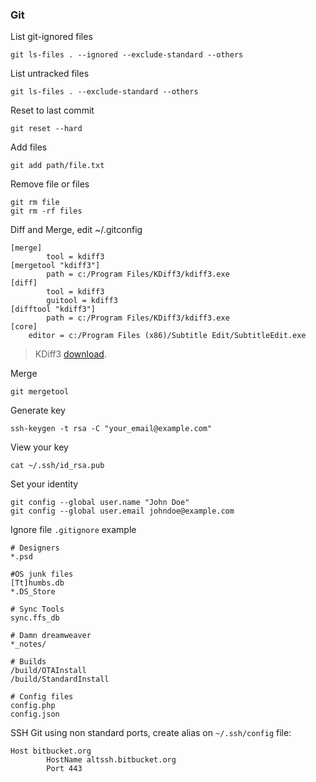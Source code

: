 ### Git

List git-ignored files
```
git ls-files . --ignored --exclude-standard --others
```

List untracked files
```
git ls-files . --exclude-standard --others
```

Reset to last commit
```
git reset --hard
```

Add files
```
git add path/file.txt
```

Remove file or files
```
git rm file
git rm -rf files
```

Diff and Merge, edit ~/.gitconfig
```
[merge]
        tool = kdiff3
[mergetool "kdiff3"]
        path = c:/Program Files/KDiff3/kdiff3.exe
[diff]
        tool = kdiff3
        guitool = kdiff3
[difftool "kdiff3"]
        path = c:/Program Files/KDiff3/kdiff3.exe
[core]
	editor = c:/Program Files (x86)/Subtitle Edit/SubtitleEdit.exe
```

> KDiff3 [download](http://kdiff3.sourceforge.net/).

Merge
```
git mergetool
```

Generate key
```
ssh-keygen -t rsa -C "your_email@example.com"
```

View your key
```
cat ~/.ssh/id_rsa.pub
```

Set your identity
```
git config --global user.name "John Doe"
git config --global user.email johndoe@example.com
```

Ignore file `.gitignore` example
```
# Designers
*.psd

#OS junk files
[Tt]humbs.db
*.DS_Store

# Sync Tools
sync.ffs_db

# Damn dreamweaver
*_notes/

# Builds
/build/OTAInstall
/build/StandardInstall

# Config files
config.php
config.json
```

SSH Git using non standard ports, create alias on `~/.ssh/config` file:
```
Host bitbucket.org
        HostName altssh.bitbucket.org
        Port 443
```
